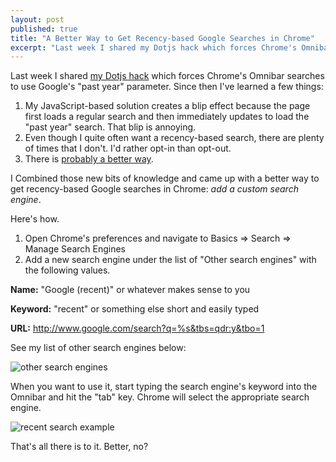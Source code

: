 ```yaml
---
layout: post
published: true
title: "A Better Way to Get Recency-based Google Searches in Chrome"
excerpt: "Last week I shared my Dotjs hack which forces Chrome's Omnibar searches to use Google's \"past year\" parameter. Since then I've learned a couple of things and found a better way of handling it."
---
```


Last week I shared [my Dotjs hack][dotjshack] which forces Chrome's Omnibar searches to use Google's "past year" parameter. Since then I've learned a few things:

1.	My JavaScript-based solution creates a blip effect because the page first loads a regular search and then immediately updates to load the "past year" search. That blip is annoying.
2.	Even though I quite often want a recency-based search, there are plenty of times that I don't. I'd rather opt-in than opt-out.
3.	There is [probably a better way][helpful-comment].

I Combined those new bits of knowledge and came up with a better way to get recency-based Google searches in Chrome: _add a custom search engine_.

Here's how.

1.	Open Chrome's preferences and navigate to Basics => Search => Manage Search Engines
2.	Add a new search engine under the list of "Other search engines" with the following values.

**Name:** "Google (recent)" or whatever makes sense to you

**Keyword:** "recent" or something else short and easily typed

**URL:** http://www.google.com/search?q=%s&tbs=qdr:y&tbo=1

See my list of other search engines below:

![other search engines][other-search-engines]

When you want to use it, start typing the search engine's keyword into the Omnibar and hit the "tab" key. Chrome will select the appropriate search engine.

![recent search example][google-recent-search]

That's all there is to it. Better, no?


[dotjshack]:/2011/07/my-dotjs-hack-to-default-google-searches-to-past-year/
[helpful-comment]:http://blog.jerodsanto.net/2011/07/my-dotjs-hack-to-default-google-searches-to-past-year/#comment-266238490
[other-search-engines]:http://jerodsanto.net/drop/other-search-engines-20110802-084545.jpg
[google-recent-search]:http://jerodsanto.net/drop/google-recent-search-20110802-083728.jpg
